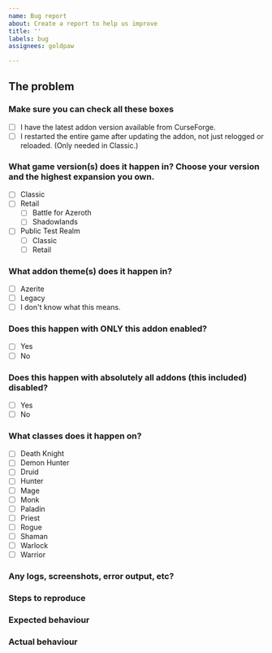 ```yaml
---
name: Bug report
about: Create a report to help us improve
title: ''
labels: bug
assignees: goldpaw

---
```

<!--
Note that the use of this template is NOT optional, I ask these questions for a reason. So any future reports that just delete the template and thus do not supply a proper explanation of the problem, will be deleted and ignored. 
-->

## The problem  
<!--Briefly describe the issue you are experiencing BELOW, not inside this comment section. Tell us what you were trying to do and what happened instead. Remember, this is _not_ a place to ask questions. For questions, go to [our Discord](https://discord.gg/MUSfWXd) server, just remember to read the rules and keep in mind nobody there are paid, we're all just gaming enthusiasts and volunteers.-->


### Make sure you can check all these boxes  
<!--The classic client still only finds new files on game startup, not on character relogs or interface reloads. So if this is in classic, make sure you exit the game when updating addons to avoid this. This doesn't matter in retail, as can add files when the game is running since patch 9.0.1. -->
- [ ] I have the latest addon version available from CurseForge.
- [ ] I restarted the entire game after updating the addon, not just relogged or reloaded. (Only needed in Classic.)

### What game version(s) does it happen in? Choose your version and the highest expansion you own. 
<!--The game uses different addon APIs in different versions, so this matters a lot.-->
- [ ] Classic 
- [ ] Retail 
	- [ ] Battle for Azeroth
	- [ ] Shadowlands 
- [ ] Public Test Realm 
	- [ ] Classic 
	- [ ] Retail 

### What addon theme(s) does it happen in?  
<!--The addon uses different code in different themes, so this matters a lot.-->
- [ ] Azerite 
- [ ] Legacy 
- [ ] I don't know what this means. 

### Does this happen with ONLY this addon enabled?  
<!--This is helpful because it tells us whether it's an addon bug or addon conflict.-->
- [ ] Yes 
- [ ] No 

### Does this happen with absolutely all addons (this included) disabled?  
<!--This tells us something about where the error is happening.-->
- [ ] Yes 
- [ ] No 

### What classes does it happen on?  
<!--This is helpful because the issue could be related to databases or class powers that differ in code from class to class. So even though it might not appear to be a class related issue, the bug itself could be just that. You don't have to actually tre on all classes, though, just list the ones you personally experienced the bug on!-->
- [ ] Death Knight 
- [ ] Demon Hunter 
- [ ] Druid 
- [ ] Hunter 
- [ ] Mage 
- [ ] Monk 
- [ ] Paladin 
- [ ] Priest 
- [ ] Rogue 
- [ ] Shaman 
- [ ] Warlock 
- [ ] Warrior 

### Any logs, screenshots, error output, etc?  
<!--Post any screenshots and paste any shorter error logs below. If it’s long, please paste to https://ghostbin.com/ and insert the link here instead.-->

### Steps to reproduce  
<!--If possible, tell us how to reproduce this issue. If you don't know exactly how to, please tell us what you were doing when it happened, in as much detail as possible. Include class, specialization, what quest/instance/battleground you were doing etc.-->

### Expected behaviour  
<!--Tell us what should happen.-->

### Actual behaviour  
<!--Tell us what happens instead.-->
